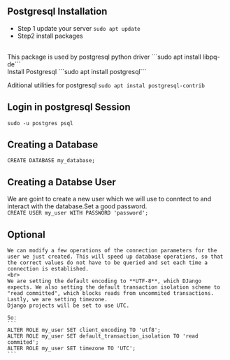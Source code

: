 ## Postgresql Installation

- Step 1 update your server
```sudo apt update```
- Step2 install packages
<br>
This package is used by postgresql python driver
```sudo apt install libpq-de```
<br>
Install Postgresql
```sudo apt install postgresql```

Aditional utilities for postgresql 
```sudo apt instal postgresql-contrib```

## Login in postgresql Session

```sudo -u postgres psql```

## Creating a Database 

```CREATE DATABASE my_database;```

## Creating a Databse User
We are goint to create a new user which we will use to conntect to and interact with the database.Set a good password.
<br>
```CREATE USER my_user WITH PASSWORD 'password';```

## Optional 
    We can modify a few operations of the connection parameters for the user we just created. This will speed up database operations, so that the correct values do not have to be queried and set each time a connection is established.
    <br>
    We are setting the default encoding to **UTF-8**, which DJango expects. We also setting the default transaction isolation scheme to "read committed", which blocks reads from uncommited transactions. Lastly, we are setting timezone.
    Django projects will be set to use UTC. 
    
    So:
    ```
    ALTER ROLE my_user SET client_encoding TO 'utf8';
    ALTER ROLE my_user SET default_transaction_isolation TO 'read commited';
    ALTER ROLE my_user SET timezone TO 'UTC';
    ```
